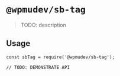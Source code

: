 # `@wpmudev/sb-tag`

> TODO: description

## Usage

```
const sbTag = require('@wpmudev/sb-tag');

// TODO: DEMONSTRATE API
```
